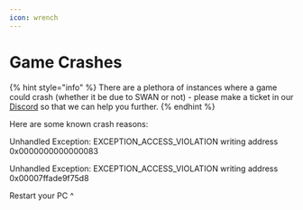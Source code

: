 ```yaml
---
icon: wrench
---
```


# Game Crashes

{% hint style="info" %}
There are a plethora of instances where a game could crash (whether it be due to SWAN or not) - please make a ticket in our [Discord](https://discord.gg/swan) so that we can help you further.
{% endhint %}

Here are some known crash reasons:

Unhandled Exception: EXCEPTION\_ACCESS\_VIOLATION writing address 0x0000000000000083

Unhandled Exception: EXCEPTION\_ACCESS\_VIOLATION writing address 0x00007ffade9f75d8

Restart your PC ^
